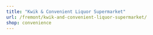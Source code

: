 ```yaml
---
title: "Kwik & Convenient Liquor Supermarket"
url: /fremont/kwik-and-convenient-liquor-supermarket/
shop: convenience
---
```


